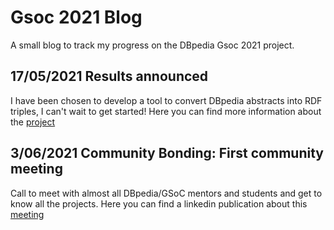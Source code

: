 # Gsoc 2021 Blog
A small blog to track my progress on the DBpedia Gsoc 2021 project.

## 17/05/2021 Results announced
I have been chosen to develop a tool to convert DBpedia abstracts into RDF triples, I can't wait to get started!
Here you can find more information about the [project](https://summerofcode.withgoogle.com/projects/#6560166180290560)

## 3/06/2021 Community Bonding: First community meeting
Call to meet with almost all DBpedia/GSoC mentors and students and get to know all the projects.
Here you can find a linkedin publication about this [meeting](https://www.linkedin.com/posts/dbpedia_students-mentors-gsoc-activity-6806219042404282369-rpOy)
